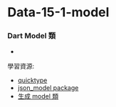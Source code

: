 # Data-15-1-model

### Dart Model 類

* 


學習資源:
* [quicktype](https://app.quicktype.io/)
* [json_model package](https://github.com/flutterchina/json_model/blob/master/README-ZH.md)
* [生成 model 類](https://book.flutterchina.club/chapter15/models.html#%E7%94%9F%E6%88%90dart-model%E7%B1%BB)
